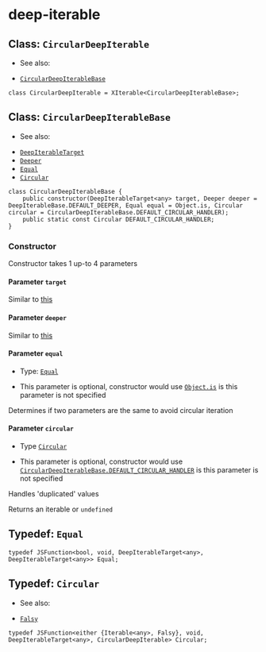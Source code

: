 
# deep-iterable

## Class: `CircularDeepIterable`

 * See also:
  - [`CircularDeepIterableBase`](./circular-deep-iterable.md#class-circulardeepiterablebase)

```
class CircularDeepIterable = XIterable<CircularDeepIterableBase>;
```

## Class: `CircularDeepIterableBase`

 * See also:
  - [`DeepIterableTarget`](./deep-iterable-base.md#template-either-deepiterabletarget)
  - [`Deeper`](./deep-iterable-base.md#typedef-deeper)
  - [`Equal`](./circular-deep-iterable.md#typedef-equal)
  - [`Circular`](./circular-deep-iterable.md#typedef-circular)

```
class CircularDeepIterableBase {
	public constructor(DeepIterableTarget<any> target, Deeper deeper = DeepIterableBase.DEFAULT_DEEPER, Equal equal = Object.is, Circular circular = CircularDeepIterableBase.DEFAULT_CIRCULAR_HANDLER);
	public static const Circular DEFAULT_CIRCULAR_HANDLER;
}
```

### Constructor

Constructor takes 1 up-to 4 parameters

#### Parameter `target`

Similar to [this](./deep-iterable-base.md#parameter-target)

#### Parameter `deeper`

Similar to [this](./deep-iterable-base.md#parameter-deeper)

#### Parameter `equal`

 * Type: [`Equal`](./circular-deep-iterable.md#typedef-equal)

 * This parameter is optional, constructor would use [`Object.is`](https://developer.mozilla.org/vi/docs/Web/JavaScript/Reference/Global_Objects/Object/is) is this parameter is not specified

Determines if two parameters are the same to avoid circular iteration

#### Parameter `circular`

 * Type [`Circular`](./circular-deep-iterable.md#typedef-circular)

 * This parameter is optional, constructor would use [`CircularDeepIterableBase.DEFAULT_CIRCULAR_HANDLER`](./circular-deep-iterable.md#enum-function-circulardeepiterabledefault_circular_handle) is this parameter is not specified

Handles 'duplicated' values

Returns an iterable or `undefined`

## Typedef: `Equal`

```
typedef JSFunction<bool, void, DeepIterableTarget<any>, DeepIterableTarget<any>> Equal;
```

## Typedef: `Circular`

 * See also:
  - [`Falsy`](../global/readme.md#set-falsy)

```
typedef JSFunction<either {Iterable<any>, Falsy}, void, DeepIterableTarget<any>, CircularDeepIterable> Circular;
```
